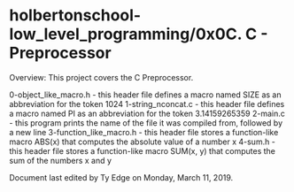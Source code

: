 # holbertonschool-low_level_programming/0x0C. C - Preprocessor


Overview: This project covers the C Preprocessor.


0-object_like_macro.h - this header file defines a macro named SIZE as an abbreviation for the token 1024
1-string_nconcat.c - this header file defines a macro named PI as an abbreviation for the token 3.14159265359
2-main.c - this program prints the name of the file it was compiled from, followed by a new line
3-function_like_macro.h - this header file stores a function-like macro ABS(x) that computes the absolute value of a number x
4-sum.h - this header file stores a function-like macro SUM(x, y) that computes the sum of the numbers x and y


Document last edited by Ty Edge on Monday, March 11, 2019.